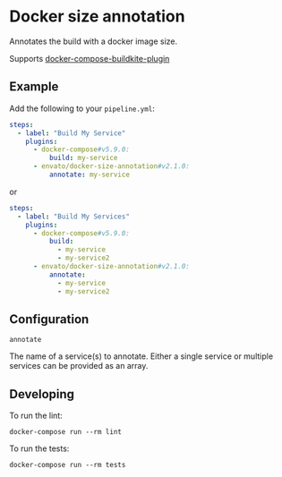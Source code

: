 # Docker size annotation

Annotates the build with a docker image size.

Supports [docker-compose-buildkite-plugin](docker-compose-buildkite-plugin)

## Example

Add the following to your `pipeline.yml`:

```yml
steps:
  - label: "Build My Service"
    plugins:
      - docker-compose#v5.9.0:
          build: my-service
      - envato/docker-size-annotation#v2.1.0:
          annotate: my-service
```

or

```yml
steps:
  - label: "Build My Services"
    plugins:
      - docker-compose#v5.9.0:
          build:
            - my-service
            - my-service2
      - envato/docker-size-annotation#v2.1.0:
          annotate:
            - my-service
            - my-service2
```

## Configuration

`annotate`

The name of a service(s) to annotate. Either a single service or multiple services can be provided as an array.

## Developing

To run the lint:

```shell
docker-compose run --rm lint
```

To run the tests:

```shell
docker-compose run --rm tests
```
